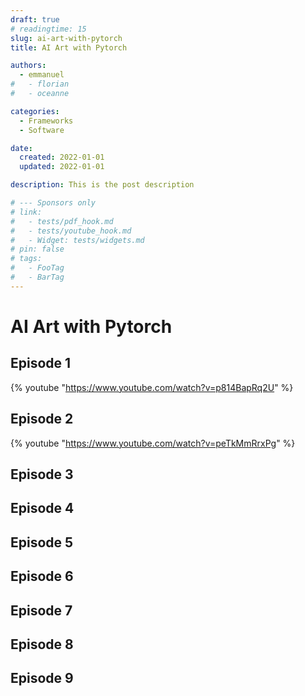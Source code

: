 ```yaml
---
draft: true
# readingtime: 15
slug: ai-art-with-pytorch
title: AI Art with Pytorch

authors:
  - emmanuel
#   - florian
#   - oceanne

categories:
  - Frameworks
  - Software

date:
  created: 2022-01-01
  updated: 2022-01-01

description: This is the post description

# --- Sponsors only
# link:
#   - tests/pdf_hook.md
#   - tests/youtube_hook.md
#   - Widget: tests/widgets.md
# pin: false
# tags:
#   - FooTag
#   - BarTag
---
```


# AI Art with Pytorch

<!-- end-of-excerpt -->

##  Episode 1

 {% youtube "https://www.youtube.com/watch?v=p814BapRq2U" %}


## Episode 2

 {% youtube "https://www.youtube.com/watch?v=peTkMmRrxPg" %}

## Episode 3
## Episode 4
## Episode 5
## Episode 6
## Episode 7
## Episode 8
## Episode 9
